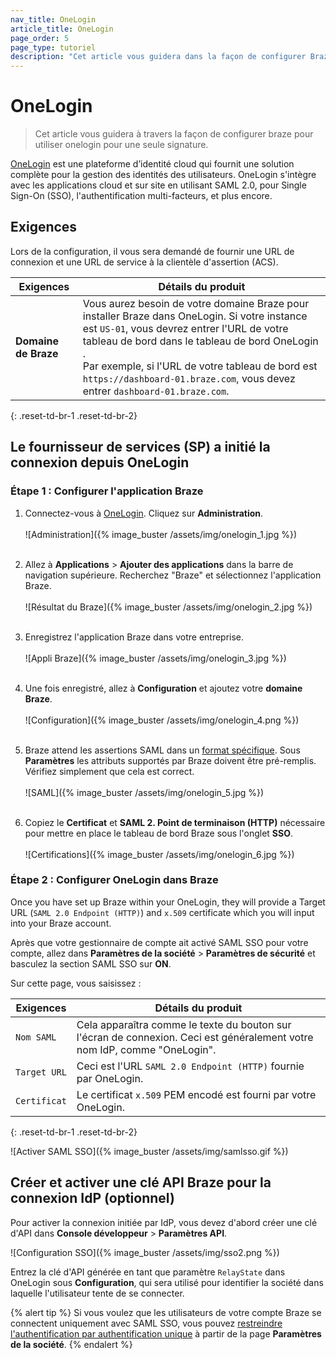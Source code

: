 ```yaml
---
nav_title: OneLogin
article_title: OneLogin
page_order: 5
page_type: tutoriel
description: "Cet article vous guidera dans la façon de configurer Braze pour utiliser OneLogin pour l'authentification unique."
---
```


# OneLogin

> Cet article vous guidera à travers la façon de configurer braze pour utiliser onelogin pour une seule signature.

[OneLogin](https://www.onelogin.com/) est une plateforme d’identité cloud qui fournit une solution complète pour la gestion des identités des utilisateurs. OneLogin s'intègre avec les applications cloud et sur site en utilisant SAML 2.0, pour Single Sign-On (SSO), l'authentification multi-facteurs, et plus encore.

## Exigences

Lors de la configuration, il vous sera demandé de fournir une URL de connexion et une URL de service à la clientèle d'assertion (ACS).

| Exigences            | Détails du produit                                                                                                                                                                                                                                                                                                                           |
| -------------------- | -------------------------------------------------------------------------------------------------------------------------------------------------------------------------------------------------------------------------------------------------------------------------------------------------------------------------------------------- |
| **Domaine de Braze** | Vous aurez besoin de votre domaine Braze pour installer Braze dans OneLogin. Si votre instance est `US-01`, vous devrez entrer l'URL de votre tableau de bord dans le tableau de bord OneLogin . <br> Par exemple, si l'URL de votre tableau de bord est `https://dashboard-01.braze.com`, vous devez entrer `dashboard-01.braze.com`. |
{: .reset-td-br-1 .reset-td-br-2}

## Le fournisseur de services (SP) a initié la connexion depuis OneLogin

### Étape 1 : Configurer l'application Braze

1. Connectez-vous à [OneLogin](https://app.onelogin.com/login). Cliquez sur **Administration**.<br><br> ![Administration]({% image_buster /assets/img/onelogin_1.jpg %})<br><br>

2. Allez à **Applications** > **Ajouter des applications** dans la barre de navigation supérieure. Recherchez "Braze" et sélectionnez l'application Braze.<br><br> ![Résultat du Braze]({% image_buster /assets/img/onelogin_2.jpg %})<br><br>

3. Enregistrez l'application Braze dans votre entreprise.<br><br> ![Appli Braze]({% image_buster /assets/img/onelogin_3.jpg %})<br><br>

4. Une fois enregistré, allez à **Configuration** et ajoutez votre **domaine Braze**.<br><br> ![Configuration]({% image_buster /assets/img/onelogin_4.png %})<br><br>

5. Braze attend les assertions SAML dans un [format spécifique][1]. Sous **Paramètres** les attributs [][1] supportés par Braze doivent être pré-remplis. Vérifiez simplement que cela est correct.<br><br> ![SAML]({% image_buster /assets/img/onelogin_5.jpg %})<br><br>

6. Copiez le **Certificat** et **SAML 2. Point de terminaison (HTTP)** nécessaire pour mettre en place le tableau de bord Braze sous l'onglet **SSO**.<br><br> ![Certifications]({% image_buster /assets/img/onelogin_6.jpg %})

### Étape 2 : Configurer OneLogin dans Braze

Once you have set up Braze within your OneLogin, they will provide a Target URL (`SAML 2.0 Endpoint (HTTP)`) and `x.509` certificate which you will input into your Braze account.

Après que votre gestionnaire de compte ait activé SAML SSO pour votre compte, allez dans **Paramètres de la société** > **Paramètres de sécurité** et basculez la section SAML SSO sur **ON**.

Sur cette page, vous saisissez :

| Exigences    | Détails du produit                                                                                                        |
| ------------ | ------------------------------------------------------------------------------------------------------------------------- |
| `Nom SAML`   | Cela apparaîtra comme le texte du bouton sur l'écran de connexion. Ceci est généralement votre nom IdP, comme "OneLogin". |
| `Target URL` | Ceci est l'URL `SAML 2.0 Endpoint (HTTP)` fournie par OneLogin.                                                           |
| `Certificat` | Le certificat `x.509` PEM encodé est fourni par votre OneLogin.                                                           |
{: .reset-td-br-1 .reset-td-br-2}

![Activer SAML SSO]({% image_buster /assets/img/samlsso.gif %})

## Créer et activer une clé API Braze pour la connexion IdP (optionnel)

Pour activer la connexion initiée par IdP, vous devez d'abord créer une clé d'API dans **Console développeur** > **Paramètres API**.

![Configuration SSO]({% image_buster /assets/img/sso2.png %})

Entrez la clé d'API générée en tant que paramètre `RelayState` dans OneLogin sous **Configuration**, qui sera utilisé pour identifier la société dans laquelle l'utilisateur tente de se connecter.

{% alert tip %}
Si vous voulez que les utilisateurs de votre compte Braze se connectent uniquement avec SAML SSO, vous pouvez [restreindre l'authentification par authentification unique]({{site.baseurl}}/user_guide/administrative/access_braze/single_sign_on/restriction/) à partir de la page **Paramètres de la société**.
{% endalert %}

[1]: {{site.baseurl}}/user_guide/administrative/access_braze/single_sign_on/set_up/#configure-your-identity-provider

[1]: {{site.baseurl}}/user_guide/administrative/access_braze/single_sign_on/set_up/#configure-your-identity-provider

[1]: {{site.baseurl}}/user_guide/administrative/access_braze/single_sign_on/set_up/#configure-your-identity-provider
